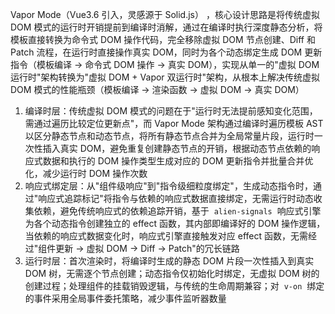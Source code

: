 Vapor Mode（Vue3.6 引入，灵感源于 Solid.js） ，核心设计思路是将传统虚拟 DOM 模式的运行时开销提前到编译时消解，通过在编译时执行深度静态分析，将模板直接转换为命令式 DOM 操作代码，完全移除虚拟 DOM 节点创建、Diff 和 Patch 流程，在运行时直接操作真实 DOM，同时为各个动态绑定生成 DOM 更新指令 ​​​（模板编译 → 命令式 DOM 操作 → 真实 DOM），实现从单一的"虚拟 DOM 运行时"架构转换为"虚拟 DOM + Vapor 双运行时"架构，从根本上解决传统虚拟 DOM 模式的性能瓶颈（模板编译 → 渲染函数 → 虚拟 DOM → 真实 DOM）

1. 编译时层：传统虚拟 DOM 模式的问题在于"运行时无法提前感知变化范围，需通过遍历比较定位更新点"，而 Vapor Mode 架构通过编译时遍历模板 AST 以区分静态节点和动态节点，将所有静态节点合并为全局常量片段，运行时一次性插入真实 DOM，避免重复创建静态节点的开销，根据动态节点依赖的响应式数据和执行的 DOM 操作类型生成对应的 DOM 更新指令并批量合并优化，减少运行时 DOM 操作次数
2. 响应式绑定层：从"组件级响应"到"指令级细粒度绑定"，生成动态指令时，通过"响应式追踪标记"将指令与依赖的响应式数据直接绑定，无需运行时动态收集依赖，避免传统响应式的依赖追踪开销，基于  `alien-signals`  响应式引擎为各个动态指令创建独立的 effect 函数，其内部即编译好的 DOM 操作逻辑，当依赖的响应式数据变化时，响应式引擎直接触发对应 effect 函数，无需经过"组件更新 → 虚拟 DOM → Diff → Patch"的冗长链路
3. 运行时层：首次渲染时，将编译时生成的静态 DOM 片段一次性插入到真实 DOM 树，无需逐个节点创建；动态指令仅初始化时绑定，无虚拟 DOM 树的创建过程；处理组件的挂载销毁逻辑，与传统的生命周期兼容；对  `v-on`  绑定的事件采用全局事件委托策略，减少事件监听器数量
